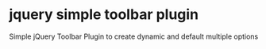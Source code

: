 # jquery simple toolbar plugin
Simple jQuery Toolbar Plugin to create dynamic and default multiple options
